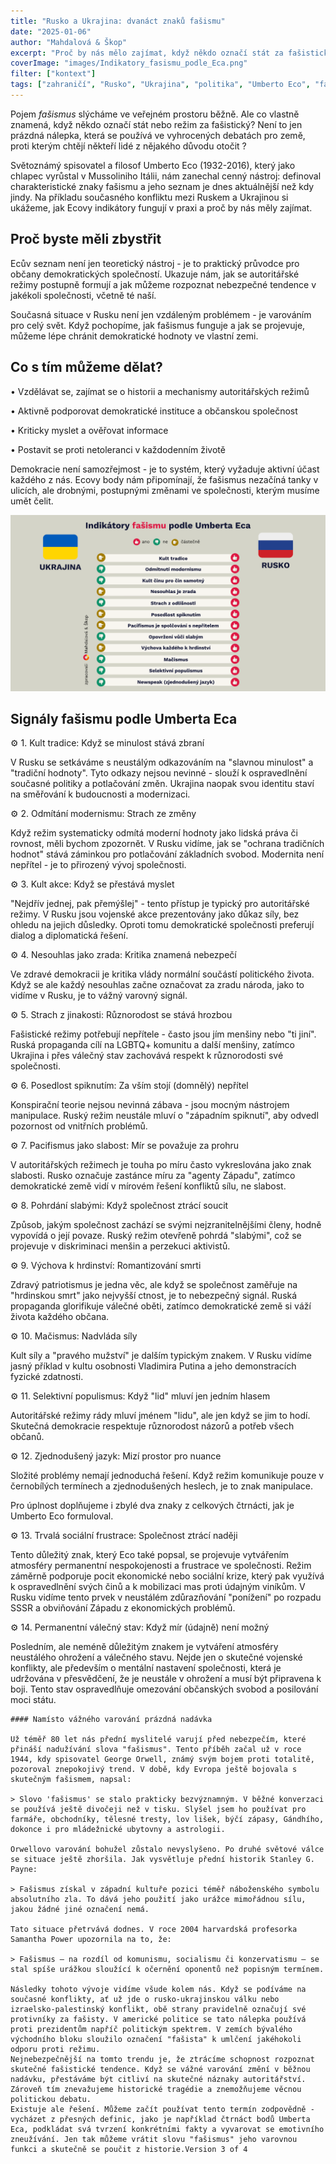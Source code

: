 ```yaml
---
title: "Rusko a Ukrajina: dvanáct znaků fašismu"
date: "2025-01-06"
author: "Mahdalová & Škop"
excerpt: "Proč by nás mělo zajímat, když někdo označí stát za fašistický? Podívejte se na varovné signály"
coverImage: "images/Indikatory_fasismu_podle_Eca.png"
filter: ["kontext"]
tags: ["zahraničí", "Rusko", "Ukrajina", "politika", "Umberto Eco", "fašismus", "demokracie"]
---
```


Pojem _fašismus_ slýcháme ve veřejném prostoru běžně. Ale co vlastně znamená, když někdo označí stát nebo režim za fašistický? Není to jen prázdná nálepka, která se používá ve vyhrocených debatách pro země, proti kterým chtějí někteří lidé z nějakého důvodu otočit ?

Světoznámý spisovatel a filosof Umberto Eco (1932-2016), který jako chlapec vyrůstal v Mussoliniho Itálii, nám zanechal cenný nástroj: definoval charakteristické znaky fašismu a jeho seznam je dnes aktuálnější než kdy jindy. Na příkladu současného konfliktu mezi Ruskem a Ukrajinou si ukážeme, jak Ecovy indikátory fungují v praxi a proč by nás měly zajímat.

## Proč byste měli zbystřit
Ecův seznam není jen teoretický nástroj - je to praktický průvodce pro občany demokratických společností. Ukazuje nám, jak se autoritářské režimy postupně formují a jak můžeme rozpoznat nebezpečné tendence v jakékoli společnosti, včetně té naší.

Současná situace v Rusku není jen vzdáleným problémem - je varováním pro celý svět. Když pochopíme, jak fašismus funguje a jak se projevuje, můžeme lépe chránit demokratické hodnoty ve vlastní zemi.

## Co s tím můžeme dělat?

• Vzdělávat se, zajímat se o historii a mechanismy autoritářských režimů

• Aktivně podporovat demokratické instituce a občanskou společnost

• Kriticky myslet a ověřovat informace

• Postavit se proti netoleranci v každodenním životě

Demokracie není samozřejmost - je to systém, který vyžaduje aktivní účast každého z nás. Ecovy body nám připomínají, že fašismus nezačíná tanky v ulicích, ale drobnými, postupnými změnami ve společnosti, kterým musíme umět čelit.

![obrázek](images/Indikatory_fasismu_podle_Eca.png)

## Signály fašismu podle Umberta Eca

⚙️ 1. Kult tradice: Když se minulost stává zbraní

V Rusku se setkáváme s neustálým odkazováním na "slavnou minulost" a "tradiční hodnoty". Tyto odkazy nejsou nevinné - slouží k ospravedlnění současné politiky a potlačování změn. Ukrajina naopak svou identitu staví na směřování k budoucnosti a modernizaci.

⚙️ 2. Odmítání modernismu: Strach ze změny

Když režim systematicky odmítá moderní hodnoty jako lidská práva či rovnost, měli bychom zpozornět. V Rusku vidíme, jak se "ochrana tradičních hodnot" stává záminkou pro potlačování základních svobod. Modernita není nepřítel - je to přirozený vývoj společnosti.

⚙️ 3. Kult akce: Když se přestává myslet

"Nejdřív jednej, pak přemýšlej" - tento přístup je typický pro autoritářské režimy. V Rusku jsou vojenské akce prezentovány jako důkaz síly, bez ohledu na jejich důsledky. Oproti tomu demokratické společnosti preferují dialog a diplomatická řešení.

⚙️ 4. Nesouhlas jako zrada: Kritika znamená nebezpečí

Ve zdravé demokracii je kritika vlády normální součástí politického života. Když se ale každý nesouhlas začne označovat za zradu národa, jako to vidíme v Rusku, je to vážný varovný signál.

⚙️ 5. Strach z jinakosti: Různorodost se stává hrozbou

Fašistické režimy potřebují nepřítele - často jsou jím menšiny nebo "ti jiní". Ruská propaganda cílí na LGBTQ+ komunitu a další menšiny, zatímco Ukrajina i přes válečný stav zachovává respekt k různorodosti své společnosti.

⚙️ 6. Posedlost spiknutím: Za vším stojí (domnělý) nepřítel

Konspirační teorie nejsou nevinná zábava - jsou mocným nástrojem manipulace. Ruský režim neustále mluví o "západním spiknutí", aby odvedl pozornost od vnitřních problémů.

⚙️ 7. Pacifismus jako slabost: Mír se považuje za prohru

V autoritářských režimech je touha po míru často vykreslována jako znak slabosti. Rusko označuje zastánce míru za "agenty Západu", zatímco demokratické země vidí v mírovém řešení konfliktů sílu, ne slabost.

⚙️ 8. Pohrdání slabými: Když společnost ztrácí soucit

Způsob, jakým společnost zachází se svými nejzranitelnějšími členy, hodně vypovídá o její povaze. Ruský režim otevřeně pohrdá "slabými", což se projevuje v diskriminaci menšin a perzekuci aktivistů.

⚙️ 9. Výchova k hrdinství: Romantizování smrti

Zdravý patriotismus je jedna věc, ale když se společnost zaměřuje na "hrdinskou smrt" jako nejvyšší ctnost, je to nebezpečný signál. Ruská propaganda glorifikuje válečné oběti, zatímco demokratické země si váží života každého občana.

⚙️ 10. Mačismus: Nadvláda síly

Kult síly a "pravého mužství" je dalším typickým znakem. V Rusku vidíme jasný příklad v kultu osobnosti Vladimira Putina a jeho demonstracích fyzické zdatnosti.

⚙️ 11. Selektivní populismus: Když "lid" mluví jen jedním hlasem

Autoritářské režimy rády mluví jménem "lidu", ale jen když se jim to hodí. Skutečná demokracie respektuje různorodost názorů a potřeb všech občanů.

⚙️ 12. Zjednodušený jazyk: Mizí prostor pro nuance

Složité problémy nemají jednoduchá řešení. Když režim komunikuje pouze v černobílých termínech a zjednodušených heslech, je to znak manipulace.

Pro úplnost doplňujeme i zbylé dva znaky z celkových čtrnácti, jak je Umberto Eco formuloval.

⚙️ 13. Trvalá sociální frustrace: Společnost ztrácí naději

Tento důležitý znak, který Eco také popsal, se projevuje vytvářením atmosféry permanentní nespokojenosti a frustrace ve společnosti. Režim záměrně podporuje pocit ekonomické nebo sociální krize, který pak využívá k ospravedlnění svých činů a k mobilizaci mas proti údajným viníkům. V Rusku vidíme tento prvek v neustálém zdůrazňování "ponížení" po rozpadu SSSR a obviňování Západu z ekonomických problémů.

⚙️ 14. Permanentní válečný stav: Když mír (údajně) není možný

Posledním, ale neméně důležitým znakem je vytváření atmosféry neustálého ohrožení a válečného stavu. Nejde jen o skutečné vojenské konflikty, ale především o mentální nastavení společnosti, která je udržována v přesvědčení, že je neustále v ohrožení a musí být připravena k boji. Tento stav ospravedlňuje omezování občanských svobod a posilování moci státu.

```box
#### Namísto vážného varování prázdná nadávka

Už téměř 80 let nás přední myslitelé varují před nebezpečím, které přináší nadužívání slova "fašismus". Tento příběh začal už v roce 1944, kdy spisovatel George Orwell, známý svým bojem proti totalitě, pozoroval znepokojivý trend. V době, kdy Evropa ještě bojovala s skutečným fašismem, napsal:

> Slovo 'fašismus' se stalo prakticky bezvýznamným. V běžné konverzaci se používá ještě divočeji než v tisku. Slyšel jsem ho používat pro farmáře, obchodníky, tělesné tresty, lov lišek, býčí zápasy, Gándhího, dokonce i pro mládežnické ubytovny a astrologii.

Orwellovo varování bohužel zůstalo nevyslyšeno. Po druhé světové válce se situace ještě zhoršila. Jak vysvětluje přední historik Stanley G. Payne:

> Fašismus získal v západní kultuře pozici téměř náboženského symbolu absolutního zla. To dává jeho použití jako urážce mimořádnou sílu, jakou žádné jiné označení nemá.

Tato situace přetrvává dodnes. V roce 2004 harvardská profesorka Samantha Power upozornila na to, že:

> Fašismus – na rozdíl od komunismu, socialismu či konzervatismu – se stal spíše urážkou sloužící k očernění oponentů než popisným termínem.

Následky tohoto vývoje vidíme všude kolem nás. Když se podíváme na současné konflikty, ať už jde o rusko-ukrajinskou válku nebo izraelsko-palestinský konflikt, obě strany pravidelně označují své protivníky za fašisty. V americké politice se tato nálepka používá proti prezidentům napříč politickým spektrem. V zemích bývalého východního bloku sloužilo označení "fašista" k umlčení jakéhokoli odporu proti režimu.
Nejnebezpečnější na tomto trendu je, že ztrácíme schopnost rozpoznat skutečné fašistické tendence. Když se vážné varování změní v běžnou nadávku, přestáváme být citliví na skutečné náznaky autoritářství. Zároveň tím znevažujeme historické tragédie a znemožňujeme věcnou politickou debatu.
Existuje ale řešení. Můžeme začít používat tento termín zodpovědně - vycházet z přesných definic, jako je například čtrnáct bodů Umberta Eca, podkládat svá tvrzení konkrétními fakty a vyvarovat se emotivního zneužívání. Jen tak můžeme vrátit slovu "fašismus" jeho varovnou funkci a skutečně se poučit z historie.Version 3 of 4
```




